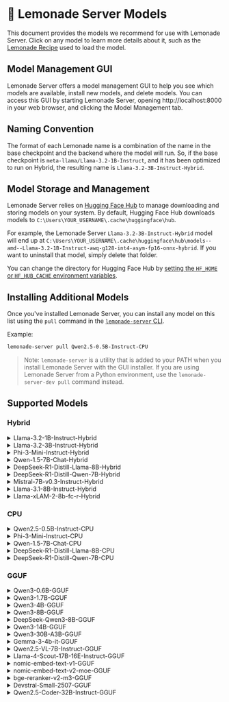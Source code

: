 
# 🍋 Lemonade Server Models
 
This document provides the models we recommend for use with Lemonade Server. Click on any model to learn more details about it, such as the [Lemonade Recipe](https://github.com/lemonade-sdk/lemonade/blob/main/docs/lemonade_api.md) used to load the model.

## Model Management GUI

Lemonade Server offers a model management GUI to help you see which models are available, install new models, and delete models. You can access this GUI by starting Lemonade Server, opening http://localhost:8000 in your web browser, and clicking the Model Management tab.

## Naming Convention

The format of each Lemonade name is a combination of the name in the base checkpoint and the backend where the model will run. So, if the base checkpoint is `meta-llama/Llama-3.2-1B-Instruct`, and it has been optimized to run on Hybrid, the resulting name is `Llama-3.2-3B-Instruct-Hybrid`.

## Model Storage and Management

Lemonade Server relies on [Hugging Face Hub](https://huggingface.co/docs/hub/en/index) to manage downloading and storing models on your system. By default, Hugging Face Hub downloads models to `C:\Users\YOUR_USERNAME\.cache\huggingface\hub`.

For example, the Lemonade Server `Llama-3.2-3B-Instruct-Hybrid` model will end up at `C:\Users\YOUR_USERNAME\.cache\huggingface\hub\models--amd--Llama-3.2-1B-Instruct-awq-g128-int4-asym-fp16-onnx-hybrid`. If you want to uninstall that model, simply delete that folder.

You can change the directory for Hugging Face Hub by [setting the `HF_HOME` or `HF_HUB_CACHE` environment variables](https://huggingface.co/docs/huggingface_hub/en/package_reference/environment_variables).

## Installing Additional Models

Once you've installed Lemonade Server, you can install any model on this list using the `pull` command in the [`lemonade-server` CLI](./lemonade-server-cli.md).

Example:

```bash
lemonade-server pull Qwen2.5-0.5B-Instruct-CPU
```

> Note: `lemonade-server` is a utility that is added to your PATH when you install Lemonade Server with the GUI installer.
> If you are using Lemonade Server from a Python environment, use the `lemonade-server-dev pull` command instead.

## Supported Models

### Hybrid

<details>
<summary>Llama-3.2-1B-Instruct-Hybrid</summary>

```bash
lemonade-server pull Llama-3.2-1B-Instruct-Hybrid
```

<table>
<tr><th>Key</th><th>Value</th></tr>
<tr><td>Checkpoint</td><td><a href="https://huggingface.co/amd/Llama-3.2-1B-Instruct-awq-g128-int4-asym-fp16-onnx-hybrid">amd/Llama-3.2-1B-Instruct-awq-g128-int4-asym-fp16-onnx-hybrid</a></td></tr>
<tr><td>Recipe</td><td>oga-hybrid</td></tr>
</table>

</details>

<details>
<summary>Llama-3.2-3B-Instruct-Hybrid</summary>

```bash
lemonade-server pull Llama-3.2-3B-Instruct-Hybrid
```

<table>
<tr><th>Key</th><th>Value</th></tr>
<tr><td>Checkpoint</td><td><a href="https://huggingface.co/amd/Llama-3.2-3B-Instruct-awq-g128-int4-asym-fp16-onnx-hybrid">amd/Llama-3.2-3B-Instruct-awq-g128-int4-asym-fp16-onnx-hybrid</a></td></tr>
<tr><td>Recipe</td><td>oga-hybrid</td></tr>
</table>

</details>

<details>
<summary>Phi-3-Mini-Instruct-Hybrid</summary>

```bash
lemonade-server pull Phi-3-Mini-Instruct-Hybrid
```

<table>
<tr><th>Key</th><th>Value</th></tr>
<tr><td>Checkpoint</td><td><a href="https://huggingface.co/amd/Phi-3-mini-4k-instruct-awq-g128-int4-asym-fp16-onnx-hybrid">amd/Phi-3-mini-4k-instruct-awq-g128-int4-asym-fp16-onnx-hybrid</a></td></tr>
<tr><td>Recipe</td><td>oga-hybrid</td></tr>
</table>

</details>

<details>
<summary>Qwen-1.5-7B-Chat-Hybrid</summary>

```bash
lemonade-server pull Qwen-1.5-7B-Chat-Hybrid
```

<table>
<tr><th>Key</th><th>Value</th></tr>
<tr><td>Checkpoint</td><td><a href="https://huggingface.co/amd/Qwen1.5-7B-Chat-awq-g128-int4-asym-fp16-onnx-hybrid">amd/Qwen1.5-7B-Chat-awq-g128-int4-asym-fp16-onnx-hybrid</a></td></tr>
<tr><td>Recipe</td><td>oga-hybrid</td></tr>
</table>

</details>

<details>
<summary>DeepSeek-R1-Distill-Llama-8B-Hybrid</summary>

```bash
lemonade-server pull DeepSeek-R1-Distill-Llama-8B-Hybrid
```

<table>
<tr><th>Key</th><th>Value</th></tr>
<tr><td>Checkpoint</td><td><a href="https://huggingface.co/amd/DeepSeek-R1-Distill-Llama-8B-awq-asym-uint4-g128-lmhead-onnx-hybrid">amd/DeepSeek-R1-Distill-Llama-8B-awq-asym-uint4-g128-lmhead-onnx-hybrid</a></td></tr>
<tr><td>Recipe</td><td>oga-hybrid</td></tr>
<tr><td>Labels</td><td>reasoning</td></tr>
</table>

</details>

<details>
<summary>DeepSeek-R1-Distill-Qwen-7B-Hybrid</summary>

```bash
lemonade-server pull DeepSeek-R1-Distill-Qwen-7B-Hybrid
```

<table>
<tr><th>Key</th><th>Value</th></tr>
<tr><td>Checkpoint</td><td><a href="https://huggingface.co/amd/DeepSeek-R1-Distill-Qwen-7B-awq-asym-uint4-g128-lmhead-onnx-hybrid">amd/DeepSeek-R1-Distill-Qwen-7B-awq-asym-uint4-g128-lmhead-onnx-hybrid</a></td></tr>
<tr><td>Recipe</td><td>oga-hybrid</td></tr>
<tr><td>Labels</td><td>reasoning</td></tr>
</table>

</details>

<details>
<summary>Mistral-7B-v0.3-Instruct-Hybrid</summary>

```bash
lemonade-server pull Mistral-7B-v0.3-Instruct-Hybrid
```

<table>
<tr><th>Key</th><th>Value</th></tr>
<tr><td>Checkpoint</td><td><a href="https://huggingface.co/amd/Mistral-7B-Instruct-v0.3-awq-g128-int4-asym-fp16-onnx-hybrid">amd/Mistral-7B-Instruct-v0.3-awq-g128-int4-asym-fp16-onnx-hybrid</a></td></tr>
<tr><td>Recipe</td><td>oga-hybrid</td></tr>
</table>

</details>

<details>
<summary>Llama-3.1-8B-Instruct-Hybrid</summary>

```bash
lemonade-server pull Llama-3.1-8B-Instruct-Hybrid
```

<table>
<tr><th>Key</th><th>Value</th></tr>
<tr><td>Checkpoint</td><td><a href="https://huggingface.co/amd/Llama-3.1-8B-Instruct-awq-asym-uint4-g128-lmhead-onnx-hybrid">amd/Llama-3.1-8B-Instruct-awq-asym-uint4-g128-lmhead-onnx-hybrid</a></td></tr>
<tr><td>Recipe</td><td>oga-hybrid</td></tr>
</table>

</details>

<details>
<summary>Llama-xLAM-2-8b-fc-r-Hybrid</summary>

```bash
lemonade-server pull Llama-xLAM-2-8b-fc-r-Hybrid
```

<table>
<tr><th>Key</th><th>Value</th></tr>
<tr><td>Checkpoint</td><td><a href="https://huggingface.co/amd/Llama-xLAM-2-8b-fc-r-awq-g128-int4-asym-bfp16-onnx-hybrid">amd/Llama-xLAM-2-8b-fc-r-awq-g128-int4-asym-bfp16-onnx-hybrid</a></td></tr>
<tr><td>Recipe</td><td>oga-hybrid</td></tr>
</table>

</details>


### CPU

<details>
<summary>Qwen2.5-0.5B-Instruct-CPU</summary>

```bash
lemonade-server pull Qwen2.5-0.5B-Instruct-CPU
```

<table>
<tr><th>Key</th><th>Value</th></tr>
<tr><td>Checkpoint</td><td><a href="https://huggingface.co/amd/Qwen2.5-0.5B-Instruct-quantized_int4-float16-cpu-onnx">amd/Qwen2.5-0.5B-Instruct-quantized_int4-float16-cpu-onnx</a></td></tr>
<tr><td>Recipe</td><td>oga-cpu</td></tr>
</table>

</details>

<details>
<summary>Phi-3-Mini-Instruct-CPU</summary>

```bash
lemonade-server pull Phi-3-Mini-Instruct-CPU
```

<table>
<tr><th>Key</th><th>Value</th></tr>
<tr><td>Checkpoint</td><td><a href="https://huggingface.co/amd/Phi-3-mini-4k-instruct_int4_float16_onnx_cpu">amd/Phi-3-mini-4k-instruct_int4_float16_onnx_cpu</a></td></tr>
<tr><td>Recipe</td><td>oga-cpu</td></tr>
</table>

</details>

<details>
<summary>Qwen-1.5-7B-Chat-CPU</summary>

```bash
lemonade-server pull Qwen-1.5-7B-Chat-CPU
```

<table>
<tr><th>Key</th><th>Value</th></tr>
<tr><td>Checkpoint</td><td><a href="https://huggingface.co/amd/Qwen1.5-7B-Chat_uint4_asym_g128_float16_onnx_cpu">amd/Qwen1.5-7B-Chat_uint4_asym_g128_float16_onnx_cpu</a></td></tr>
<tr><td>Recipe</td><td>oga-cpu</td></tr>
</table>

</details>

<details>
<summary>DeepSeek-R1-Distill-Llama-8B-CPU</summary>

```bash
lemonade-server pull DeepSeek-R1-Distill-Llama-8B-CPU
```

<table>
<tr><th>Key</th><th>Value</th></tr>
<tr><td>Checkpoint</td><td><a href="https://huggingface.co/amd/DeepSeek-R1-Distill-Llama-8B-awq-asym-uint4-g128-lmhead-onnx-cpu">amd/DeepSeek-R1-Distill-Llama-8B-awq-asym-uint4-g128-lmhead-onnx-cpu</a></td></tr>
<tr><td>Recipe</td><td>oga-cpu</td></tr>
<tr><td>Labels</td><td>reasoning</td></tr>
</table>

</details>

<details>
<summary>DeepSeek-R1-Distill-Qwen-7B-CPU</summary>

```bash
lemonade-server pull DeepSeek-R1-Distill-Qwen-7B-CPU
```

<table>
<tr><th>Key</th><th>Value</th></tr>
<tr><td>Checkpoint</td><td><a href="https://huggingface.co/amd/DeepSeek-R1-Distill-Llama-8B-awq-asym-uint4-g128-lmhead-onnx-cpu">amd/DeepSeek-R1-Distill-Llama-8B-awq-asym-uint4-g128-lmhead-onnx-cpu</a></td></tr>
<tr><td>Recipe</td><td>oga-cpu</td></tr>
<tr><td>Labels</td><td>reasoning</td></tr>
</table>

</details>


### GGUF

<details>
<summary>Qwen3-0.6B-GGUF</summary>

```bash
lemonade-server pull Qwen3-0.6B-GGUF
```

<table>
<tr><th>Key</th><th>Value</th></tr>
<tr><td>Checkpoint</td><td><a href="https://huggingface.co/unsloth/Qwen3-0.6B-GGUF">unsloth/Qwen3-0.6B-GGUF</a></td></tr>
<tr><td>GGUF Variant</td><td>Q4_0</td></tr>
<tr><td>Recipe</td><td>llamacpp</td></tr>
<tr><td>Labels</td><td>reasoning</td></tr>
</table>

</details>

<details>
<summary>Qwen3-1.7B-GGUF</summary>

```bash
lemonade-server pull Qwen3-1.7B-GGUF
```

<table>
<tr><th>Key</th><th>Value</th></tr>
<tr><td>Checkpoint</td><td><a href="https://huggingface.co/unsloth/Qwen3-1.7B-GGUF">unsloth/Qwen3-1.7B-GGUF</a></td></tr>
<tr><td>GGUF Variant</td><td>Q4_0</td></tr>
<tr><td>Recipe</td><td>llamacpp</td></tr>
<tr><td>Labels</td><td>reasoning</td></tr>
</table>

</details>

<details>
<summary>Qwen3-4B-GGUF</summary>

```bash
lemonade-server pull Qwen3-4B-GGUF
```

<table>
<tr><th>Key</th><th>Value</th></tr>
<tr><td>Checkpoint</td><td><a href="https://huggingface.co/unsloth/Qwen3-4B-GGUF">unsloth/Qwen3-4B-GGUF</a></td></tr>
<tr><td>GGUF Variant</td><td>Q4_0</td></tr>
<tr><td>Recipe</td><td>llamacpp</td></tr>
<tr><td>Labels</td><td>reasoning</td></tr>
</table>

</details>

<details>
<summary>Qwen3-8B-GGUF</summary>

```bash
lemonade-server pull Qwen3-8B-GGUF
```

<table>
<tr><th>Key</th><th>Value</th></tr>
<tr><td>Checkpoint</td><td><a href="https://huggingface.co/unsloth/Qwen3-8B-GGUF">unsloth/Qwen3-8B-GGUF</a></td></tr>
<tr><td>GGUF Variant</td><td>Q4_1</td></tr>
<tr><td>Recipe</td><td>llamacpp</td></tr>
<tr><td>Labels</td><td>reasoning</td></tr>
</table>

</details>

<details>
<summary>DeepSeek-Qwen3-8B-GGUF</summary>

```bash
lemonade-server pull DeepSeek-Qwen3-8B-GGUF
```

<table>
<tr><th>Key</th><th>Value</th></tr>
<tr><td>Checkpoint</td><td><a href="https://huggingface.co/unsloth/DeepSeek-R1-0528-Qwen3-8B-GGUF">unsloth/DeepSeek-R1-0528-Qwen3-8B-GGUF</a></td></tr>
<tr><td>GGUF Variant</td><td>Q4_1</td></tr>
<tr><td>Recipe</td><td>llamacpp</td></tr>
<tr><td>Labels</td><td>reasoning</td></tr>
</table>

</details>

<details>
<summary>Qwen3-14B-GGUF</summary>

```bash
lemonade-server pull Qwen3-14B-GGUF
```

<table>
<tr><th>Key</th><th>Value</th></tr>
<tr><td>Checkpoint</td><td><a href="https://huggingface.co/unsloth/Qwen3-14B-GGUF">unsloth/Qwen3-14B-GGUF</a></td></tr>
<tr><td>GGUF Variant</td><td>Q4_0</td></tr>
<tr><td>Recipe</td><td>llamacpp</td></tr>
<tr><td>Labels</td><td>reasoning</td></tr>
</table>

</details>

<details>
<summary>Qwen3-30B-A3B-GGUF</summary>

```bash
lemonade-server pull Qwen3-30B-A3B-GGUF
```

<table>
<tr><th>Key</th><th>Value</th></tr>
<tr><td>Checkpoint</td><td><a href="https://huggingface.co/unsloth/Qwen3-30B-A3B-GGUF">unsloth/Qwen3-30B-A3B-GGUF</a></td></tr>
<tr><td>GGUF Variant</td><td>Q4_0</td></tr>
<tr><td>Recipe</td><td>llamacpp</td></tr>
<tr><td>Labels</td><td>reasoning</td></tr>
</table>

</details>

<details>
<summary>Gemma-3-4b-it-GGUF</summary>

```bash
lemonade-server pull Gemma-3-4b-it-GGUF
```

<table>
<tr><th>Key</th><th>Value</th></tr>
<tr><td>Checkpoint</td><td><a href="https://huggingface.co/ggml-org/gemma-3-4b-it-GGUF">ggml-org/gemma-3-4b-it-GGUF</a></td></tr>
<tr><td>GGUF Variant</td><td>Q4_K_M</td></tr>
<tr><td>Mmproj</td><td>mmproj-model-f16.gguf</td></tr>
<tr><td>Recipe</td><td>llamacpp</td></tr>
<tr><td>Labels</td><td>vision</td></tr>
</table>

</details>

<details>
<summary>Qwen2.5-VL-7B-Instruct-GGUF</summary>

```bash
lemonade-server pull Qwen2.5-VL-7B-Instruct-GGUF
```

<table>
<tr><th>Key</th><th>Value</th></tr>
<tr><td>Checkpoint</td><td><a href="https://huggingface.co/ggml-org/Qwen2.5-VL-7B-Instruct-GGUF">ggml-org/Qwen2.5-VL-7B-Instruct-GGUF</a></td></tr>
<tr><td>GGUF Variant</td><td>Q4_K_M</td></tr>
<tr><td>Mmproj</td><td>mmproj-Qwen2.5-VL-7B-Instruct-f16.gguf</td></tr>
<tr><td>Recipe</td><td>llamacpp</td></tr>
<tr><td>Labels</td><td>vision</td></tr>
</table>

</details>

<details>
<summary>Llama-4-Scout-17B-16E-Instruct-GGUF</summary>

```bash
lemonade-server pull Llama-4-Scout-17B-16E-Instruct-GGUF
```

<table>
<tr><th>Key</th><th>Value</th></tr>
<tr><td>Checkpoint</td><td><a href="https://huggingface.co/unsloth/Llama-4-Scout-17B-16E-Instruct-GGUF">unsloth/Llama-4-Scout-17B-16E-Instruct-GGUF</a></td></tr>
<tr><td>GGUF Variant</td><td>Q4_K_S</td></tr>
<tr><td>Mmproj</td><td>mmproj-F16.gguf</td></tr>
<tr><td>Recipe</td><td>llamacpp</td></tr>
<tr><td>Labels</td><td>vision</td></tr>
</table>

</details>

<details>
<summary>nomic-embed-text-v1-GGUF</summary>

```bash
lemonade-server pull nomic-embed-text-v1-GGUF
```

<table>
<tr><th>Key</th><th>Value</th></tr>
<tr><td>Checkpoint</td><td><a href="https://huggingface.co/nomic-ai/nomic-embed-text-v1-GGUF">nomic-ai/nomic-embed-text-v1-GGUF</a></td></tr>
<tr><td>GGUF Variant</td><td>Q4_K_S</td></tr>
<tr><td>Recipe</td><td>llamacpp</td></tr>
<tr><td>Labels</td><td>embeddings</td></tr>
</table>

</details>

<details>
<summary>nomic-embed-text-v2-moe-GGUF</summary>

```bash
lemonade-server pull nomic-embed-text-v2-moe-GGUF
```

<table>
<tr><th>Key</th><th>Value</th></tr>
<tr><td>Checkpoint</td><td><a href="https://huggingface.co/nomic-ai/nomic-embed-text-v2-moe-GGUF">nomic-ai/nomic-embed-text-v2-moe-GGUF</a></td></tr>
<tr><td>GGUF Variant</td><td>Q8_0</td></tr>
<tr><td>Recipe</td><td>llamacpp</td></tr>
<tr><td>Labels</td><td>embeddings</td></tr>
</table>

</details>

<details>
<summary>bge-reranker-v2-m3-GGUF</summary>

```bash
lemonade-server pull bge-reranker-v2-m3-GGUF
```

<table>
<tr><th>Key</th><th>Value</th></tr>
<tr><td>Checkpoint</td><td><a href="https://huggingface.co/pqnet/bge-reranker-v2-m3-Q8_0-GGUF">pqnet/bge-reranker-v2-m3-Q8_0-GGUF</a></td></tr>
<tr><td>Recipe</td><td>llamacpp</td></tr>
<tr><td>Labels</td><td>reranking</td></tr>
</table>

</details>

<details>
<summary>Devstral-Small-2507-GGUF</summary>

```bash
lemonade-server pull Devstral-Small-2507-GGUF
```

<table>
<tr><th>Key</th><th>Value</th></tr>
<tr><td>Checkpoint</td><td><a href="https://huggingface.co/mistralai/Devstral-Small-2507_gguf">mistralai/Devstral-Small-2507_gguf</a></td></tr>
<tr><td>GGUF Variant</td><td>Q4_K_M</td></tr>
<tr><td>Recipe</td><td>llamacpp</td></tr>
</table>

</details>

<details>
<summary>Qwen2.5-Coder-32B-Instruct-GGUF</summary>

```bash
lemonade-server pull Qwen2.5-Coder-32B-Instruct-GGUF
```

<table>
<tr><th>Key</th><th>Value</th></tr>
<tr><td>Checkpoint</td><td><a href="https://huggingface.co/Qwen/Qwen2.5-Coder-32B-Instruct-GGUF">Qwen/Qwen2.5-Coder-32B-Instruct-GGUF</a></td></tr>
<tr><td>GGUF Variant</td><td>Q4_K_M</td></tr>
<tr><td>Recipe</td><td>llamacpp</td></tr>
<tr><td>Labels</td><td>reasoning</td></tr>
</table>

</details>


<!--This file was originally licensed under Apache 2.0. It has been modified.
Modifications Copyright (c) 2025 AMD-->